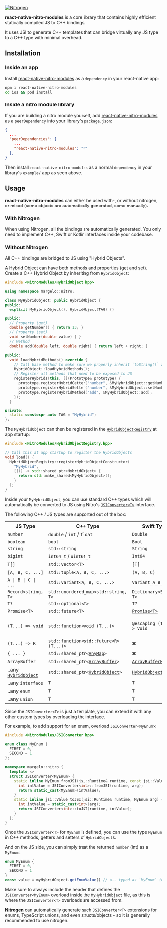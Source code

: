 <a href="https://margelo.io">
  <picture>
    <source media="(prefers-color-scheme: dark)" srcset="../../docs/img/banner-react-native-nitro-modules-dark.png" />
    <source media="(prefers-color-scheme: light)" srcset="../../docs/img/banner-react-native-nitro-modules-light.png" />
    <img alt="Nitrogen" src="../../docs/img/banner-react-native-nitro-modules-light.png" />
  </picture>
</a>

<br />

**react-native-nitro-modules** is a core library that contains highly efficient statically compiled JS to C++ bindings.

It uses JSI to generate C++ templates that can bridge virtually any JS type to a C++ type with minimal overhead.

## Installation

### Inside an app

Install [react-native-nitro-modules](https://npmjs.org/react-native-nitro-modules) as a `dependency` in your react-native app:
```sh
npm i react-native-nitro-modules
cd ios && pod install
```

### Inside a nitro module library

If you are building a nitro module yourself, add [react-native-nitro-modules](https://npmjs.org/react-native-nitro-modules) as a `peerDependency` into your library's `package.json`:

```json
{
  ...
  "peerDependencies": {
    ...
    "react-native-nitro-modules": "*"
  },
}
```

Then install `react-native-nitro-modules` as a normal `dependency` in your library's `example/` app as seen above.

## Usage

**react-native-nitro-modules** can either be used with-, or without nitrogen, or mixed (some objects are automatically generated, some manually).

### With Nitrogen

When using Nitrogen, all the bindings are automatically generated. You only need to implement C++, Swift or Kotlin interfaces inside your codebase.

### Without Nitrogen

All C++ bindings are bridged to JS using "Hybrid Objects".

A Hybrid Object can have both methods and properties (get and set).
Create a C++ Hybrid Object by inheriting from `HybridObject`:

```cpp
#include <NitroModules/HybridObject.hpp>

using namespace margelo::nitro;

class MyHybridObject: public HybridObject {
public:
  explicit MyHybridObject(): HybridObject(TAG) {}

public:
  // Property (get)
  double getNumber() { return 13; }
  // Property (set)
  void setNumber(double value) { }
  // Method
  double add(double left, double right) { return left + right; }

public:
  void loadHybridMethods() override {
    // Call base method to make sure we properly inherit `toString()` and `equals()`
    HybridObject::loadHybridMethods();
    // Register all methods that need to be exposed to JS
    registerHybrids(this, [](Prototype& prototype) {
      prototype.registerHybridGetter("number", &MyHybridObject::getNumber);
      prototype.registerHybridSetter("number", &MyHybridObject::setNumber);
      prototype.registerHybridMethod("add", &MyHybridObject::add);
    });
  }

private:
  static constexpr auto TAG = "MyHybrid";
};
```

The `MyHybridObject` can then be registered in the [`HybridObjectRegistry`](./cpp/registry/HybridObjectRegistry.hpp) at app startup:

```cpp
#include <NitroModules/HybridObjectRegistry.hpp>

// Call this at app startup to register the HybridObjects
void load() {
  HybridObjectRegistry::registerHybridObjectConstructor(
    "MyHybrid",
    []() -> std::shared_ptr<HybridObject> {
      return std::make_shared<MyHybridObject>();
    }
  );
}
```

Inside your `MyHybridObject`, you can use standard C++ types which will automatically be converted to JS using Nitro's [`JSIConverter<T>`](./cpp/jsi/JSIConverter.hpp) interface.

The following C++ / JS types are supported out of the box:

<table>
  <tr>
    <th>JS Type</th>
    <th>C++ Type</th>
    <th>Swift Type</th>
    <th>Kotlin Type</th>
  </tr>

  <tr>
    <td><code>number</code></td>
    <td><code>double</code> / <code>int</code> / <code>float</code></td>
    <td><code>Double</code></td>
    <td><code>Double</code></td>
  </tr>
  <tr>
    <td><code>boolean</code></td>
    <td><code>bool</code></td>
    <td><code>Bool</code></td>
    <td><code>Boolean</code></td>
  </tr>
  <tr>
    <td><code>string</code></td>
    <td><code>std::string</code></td>
    <td><code>String</code></td>
    <td><code>String</code></td>
  </tr>
  <tr>
    <td><code>bigint</code></td>
    <td><code>int64_t</code> / <code>uint64_t</code></td>
    <td><code>Int64</code></td>
    <td><code>Long</code></td>
  </tr>
  <tr>
    <td><code>T[]</code></td>
    <td><code>std::vector&lt;T&gt;</code></td>
    <td><code>[T]</code></td>
    <td>❌</td>
  </tr>
  <tr>
    <td><code>[A, B, C, ...]</code></td>
    <td><code>std::tuple&lt;A, B, C, ...&gt;</code></td>
    <td><code>(A, B, C)</code></td>
    <td>❌</td>
  </tr>
  <tr>
    <td><code>A | B | C | ...</code></td>
    <td><code>std::variant&lt;A, B, C, ...&gt;</code></td>
    <td><code>Variant_A_B_C</code></td>
    <td>❌</td>
  </tr>
  <tr>
    <td><code>Record&lt;string, T&gt;</code></td>
    <td><code>std::unordered_map&lt;std::string, T&gt;</code></td>
    <td><code>Dictionary&lt;String, T&gt;</code></td>
    <td>❌</td>
  </tr>
  <tr>
    <td><code>T?</code></td>
    <td><code>std::optional&lt;T&gt;</code></td>
    <td><code>T?</code></td>
    <td><code>T?</code></td>
  </tr>
  <tr>
    <td><code>Promise&lt;T&gt;</code></td>
    <td><code>std::future&lt;T&gt;</code></td>
    <td><code><a href="./ios/core/Promise.swift">Promise&lt;T&gt;</a></code></td>
    <td>❌</td>
  </tr>
  <tr>
    <td><code>(T...) =&gt; void</code></td>
    <td><code>std::function&lt;void (T...)&gt;</code></td>
    <td><code>@escaping (T...) -&gt; Void</code></td>
    <td>🟡  (not yet "nicely"-bridged)</td>
  </tr>
  <tr>
    <td><code>(T...) =&gt; R</code></td>
    <td><code>std::function&lt;std::future&lt;R&gt; (T...)&gt;</code></td>
    <td>❌</td>
    <td>❌</td>
  </tr>
  <tr>
    <td><code>{ ... }</code></td>
    <td><code>std::shared_ptr&lt;<a href="./cpp/core/AnyMap.hpp">AnyMap</a>&gt;</code></td>
    <td>❌</td>
    <td>❌</td>
  </tr>
  <tr>
    <td><code>ArrayBuffer</code></td>
    <td><code>std::shared_ptr&lt;<a href="./cpp/core/ArrayBuffer.hpp">ArrayBuffer</a>&gt;</code></td>
    <td><code><a href="./ios/core/ArrayBufferHolder.hpp">ArrayBufferHolder</a></code></td>
    <td>❌</td>
  </tr>
  <tr>
    <td>..any <code><a href="./src/HybridObject.ts">HybridObject</a></code></td>
    <td><code>std::shared_ptr&lt;<a href="./cpp/core/HybridObject.hpp">HybridObject</a>&gt;</code></td>
    <td><code><a href="./ios/core/HybridObjectSpec.swift">HybridObjectSpec</a></code></td>
    <td><code><a href="./android/core/HybridObject.kt">HybridObject</a></code></td>
  </tr>
  <tr>
    <td>..any <code>interface</code></td>
    <td><code>T</code></td>
    <td><code>T</code></td>
    <td><code>T</code></td>
  </tr>
  <tr>
    <td>..any <code>enum</code></td>
    <td><code>T</code></td>
    <td><code>T</code></td>
    <td><code>T</code></td>
  </tr>
  <tr>
    <td>..any <code>union</code></td>
    <td><code>T</code></td>
    <td><code>T</code></td>
    <td><code>T</code></td>
  </tr>
</table>


Since the `JSIConverter<T>` is just a template, you can extend it with any other custom types by overloading the interface.

For example, to add support for an enum, overload `JSIConverter<MyEnum>`:

```cpp
#include <NitroModules/JSIConverter.hpp>

enum class MyEnum {
  FIRST = 0,
  SECOND = 1
};

namespace margelo::nitro {
  template <>
  struct JSIConverter<MyEnum> {
    static inline MyEnum fromJSI(jsi::Runtime& runtime, const jsi::Value& arg) {
      int intValue = JSIConverter<int>::fromJSI(runtime, arg);
      return static_cast<MyEnum>(intValue);
    }
    static inline jsi::Value toJSI(jsi::Runtime& runtime, MyEnum arg) {
      int intValue = static_cast<int>(arg);
      return JSIConverter<int>::toJSI(runtime, intValue);
    }
  };
}
```

Once the `JSIConverter<T>` for `MyEnum` is defined, you can use the type `MyEnum` in C++ methods, getters and setters of `HybridObject`s.

And on the JS side, you can simply treat the returned `number` (int) as a `MyEnum`:

```js
enum MyEnum {
  FIRST = 0,
  SECOND = 1
}
const value = myHybridObject.getEnumValue() // <-- typed as `MyEnum` instead of `number`
```

Make sure to always include the header that defines the `JSIConverter<MyEnum>` overload inside the `MyHybridObject` file, as this is where the `JSIConverter<T>` overloads are accessed from.

[**Nitrogen**](../nitrogen/) can automatically generate such `JSIConverter<T>` extensions for enums, TypeScript unions, and even structs/objects - so it is generally recommended to use nitrogen.
